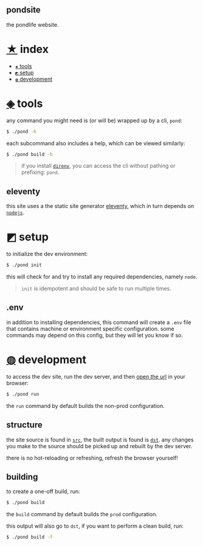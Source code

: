 pondsite
---

the pondlife website.

# [★](#click) index

- [`◈` tools](#-tools)
- [`◩` setup](#-setup)
- [`◍` development](#-development)

# [◈](#on) tools

any command you might need is (or will be) wrapped up by a cli, `pond`:

```sh
$ ./pond -h
```

each subcommand also includes a help, which can be viewed similarly:

```sh
$ ./pond build -h
```

> if you install [`direnv`](https://github.com/direnv/direnv), you can access the cli without pathing or prefixing: `pond`.

## eleventy

this site uses a the static site generator [eleventy](https://www.11ty.dev/), which in turn depends on [`nodejs`](https://nodejs.org/).

# [◩](#fun) setup

to initialize the dev environment:

```sh
$ ./pond init
```

this will check for and try to install any required dependencies, namely `node`.

> `init` is idempotent and should be safe to run multiple times.

## .env

in addition to installing dependencies, this command will create a `.env` file that contains machine or environment specific configuration. some commands may depend on this config, but they will let you know if so.

# [◍](#symbols) development

to access the dev site, run the dev server, and then [open the url](http://localhost:8080) in your browser:

```sh
$ ./pond run
```

the `run` command by default builds the non-prod configuration.

## structure

the site source is found in [`src`](./src), the built output is found is [`dst`](./dst). any changes you make to the source should be picked up and rebuilt by the dev server.

there is no hot-reloading or refreshing, refresh the browser yourself!

## building

to create a one-off build, run:

```sh
$ ./pond build
```

the `build` command by default builds the `prod` configuration.

this output will also go to `dst`, if you want to perform a clean build, run:

```sh
$ ./pond build -f
```
